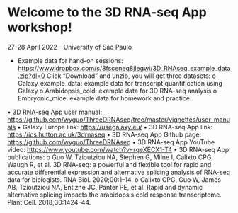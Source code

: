 # Welcome to the 3D RNA-seq App workshop!
27-28 April 2022 - University of São Paulo

  - Example data for hand-on sessions: https://www.dropbox.com/s/8fsceneq8jlegwi/3D_RNAseq_example_data.zip?dl=0 
    Click “Download” and unzip, you will get three datasets:
      o	Galaxy_example_data: example data for transcript quantification using Galaxy
      o	Arabidopsis_cold: example data for 3D RNA-seq analysis
      o	Embryonic_mice: example data for homework and practice
      
•	3D RNA-seq App user manual: https://github.com/wyguo/ThreeDRNAseq/tree/master/vignettes/user_manuals
•	Galaxy Europe link: https://usegalaxy.eu/ 
•	3D RNA-seq App link: https://ics.hutton.ac.uk/3drnaseq
•	3D RNA-seq App Github page: https://github.com/wyguo/ThreeDRNAseq 
•	3D RNA-seq App YouTube video: https://www.youtube.com/watch?v=rqeXECX1-T4 
•	3D RNA-seq App publications:
o	Guo W, Tzioutziou NA, Stephen G, Milne I, Calixto CPG, Waugh R, et al. 3D RNA-seq: a powerful and flexible tool for rapid and accurate differential expression and alternative splicing analysis of RNA-seq data for biologists. RNA Biol. 2020;00:1–14. 
o	Calixto CPG, Guo W, James AB, Tzioutziou NA, Entizne JC, Panter PE, et al. Rapid and dynamic alternative splicing impacts the arabidopsis cold response transcriptome. Plant Cell. 2018;30:1424–44.
